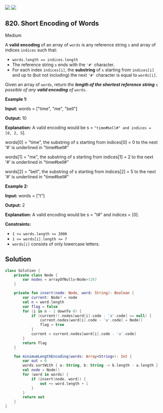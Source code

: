 [![](https://img.shields.io/github/stars/javadev/LeetCode-in-Kotlin?label=Stars&style=flat-square)](https://github.com/javadev/LeetCode-in-Kotlin)
[![](https://img.shields.io/github/forks/javadev/LeetCode-in-Kotlin?label=Fork%20me%20on%20GitHub%20&style=flat-square)](https://github.com/javadev/LeetCode-in-Kotlin/fork)

## 820\. Short Encoding of Words

Medium

A **valid encoding** of an array of `words` is any reference string `s` and array of indices `indices` such that:

*   `words.length == indices.length`
*   The reference string `s` ends with the `'#'` character.
*   For each index `indices[i]`, the **substring** of `s` starting from `indices[i]` and up to (but not including) the next `'#'` character is equal to `words[i]`.

Given an array of `words`, return _the **length of the shortest reference string**_ `s` _possible of any **valid encoding** of_ `words`_._

**Example 1:**

**Input:** words = ["time", "me", "bell"]

**Output:** 10

**Explanation:** A valid encoding would be s = `"time#bell#" and indices = [0, 2, 5`].

words[0] = "time", the substring of s starting from indices[0] = 0 to the next '#' is underlined in "time#bell#"

words[1] = "me", the substring of s starting from indices[1] = 2 to the next '#' is underlined in "time#bell#"

words[2] = "bell", the substring of s starting from indices[2] = 5 to the next '#' is underlined in "time#bell#"

**Example 2:**

**Input:** words = ["t"]

**Output:** 2

**Explanation:** A valid encoding would be s = "t#" and indices = [0].

**Constraints:**

*   `1 <= words.length <= 2000`
*   `1 <= words[i].length <= 7`
*   `words[i]` consists of only lowercase letters.

## Solution

```kotlin
class Solution {
    private class Node {
        var nodes = arrayOfNulls<Node>(26)
    }

    private fun insert(node: Node, word: String): Boolean {
        var current: Node? = node
        val n = word.length
        var flag = false
        for (i in n - 1 downTo 0) {
            if (current!!.nodes[word[i].code - 'a'.code] == null) {
                current.nodes[word[i].code - 'a'.code] = Node()
                flag = true
            }
            current = current.nodes[word[i].code - 'a'.code]
        }
        return flag
    }

    fun minimumLengthEncoding(words: Array<String>): Int {
        var out = 0
        words.sortWith { a: String, b: String -> b.length - a.length }
        val node = Node()
        for (word in words) {
            if (insert(node, word)) {
                out += word.length + 1
            }
        }
        return out
    }
}
```